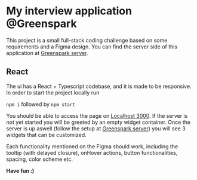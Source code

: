 # My interview application @Greenspark

This project is a small full-stack coding challenge based on some requirements and a Figma design. 
You can find the server side of this application at [Greenspark server](https://github.com/vasstekla/greenspark-server).

## React

The ui has a React + Typescript codebase, and it is made to be responsive. 
In order to start the project locally run

`npm i` followed by `npm start`

You should be able to access the page on [Localhost 3000](http://localhost:3000/). If the server is not yet started you will be greeted by an empty widget container. 
Once the server is up aswell (follow the setup at [Greenspark server](https://github.com/vasstekla/greenspark-server)) you will see 3 widgets that can be customized. 

Each functionality mentioned on the Figma should work, including the tooltip (with delayed closure), onHover actions, button functionalities, spacing, color scheme etc. 

**Have fun :)**
